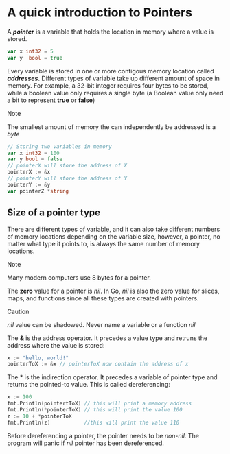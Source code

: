 # A quick introduction to Pointers
A **_pointer_** is a variable that holds the location in memory where a value is stored.

```Go
var x int32 = 5
var y  bool = true
```
Every variable is stored in one or more contigous memory location called **_addresses_**. Different types of variable take up different amount of space in memory. For example, a 32-bit integer requires four bytes to be stored, while a boolean value only requires a single byte (a Boolean value only need a bit to represent **true** or **false**)
>[!NOTE]
> The smallest amount of memory the can independently be addressed is a _byte_
```Go
// Storing two variables in memory
var x int32 = 100
var y bool = false
// pointerX will store the address of X
pointerX := &x
// pointerY will store the address of Y
pointerY := &y 
var pointerZ *string
```
## Size of a pointer type
There are different types of variable, and it can also take different numbers of memory locations depending on the variable size, however, a pointer, no matter what type it points to, is always the same number of memory locations.
>[!NOTE]
> Many modern computers use 8 bytes for a pointer.

The **zero** value for a pointer is _nil_. In Go, _nil_ is also the zero value for slices, maps, and functions since all these types are created with pointers.
>[!CAUTION]
>_nil_ value can be shadowed. Never name a variable or a function _nil_

The **&** is the address operator. It  precedes a value type and retruns the address where the value is stored:

```Go
x := "hello, world!"
pointerToX := &x // pointerToX now contain the address of x
```
The * is the indirection operator. It precedes a variable of pointer type and returns the pointed-to value. This is called dereferencing:

```Go
x := 100
fmt.Println(pointertToX) // this will print a memory address
fmt.Println(*pointerToX) // this will print the value 100
z := 10 + *pointerToX
fmt.Println(z)           //this will print the value 110
```
Before dereferencing a pointer, the pointer needs to be _non-nil_. The program will panic if _nil_ pointer has been dereferenced.

